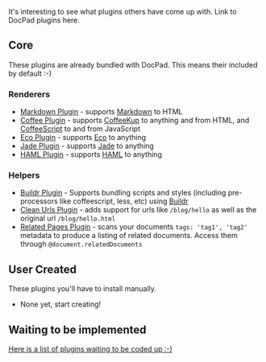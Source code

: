 It's interesting to see what plugins others have come up with. Link to DocPad plugins here.

## Core

These plugins are already bundled with DocPad. This means their included by default :-)

### Renderers

- [Markdown Plugin](https://github.com/balupton/docpad/blob/master/lib/plugins/renderers/markdown.coffee) - supports [Markdown](ttp://daringfireball.net/projects/markdown/basics) to HTML
- [Coffee Plugin](https://github.com/balupton/docpad/blob/master/lib/plugins/renderers/coffee.coffee) - supports [CoffeeKup](http://coffeekup.org/) to anything and from HTML, and [CoffeeScript](http://jashkenas.github.com/coffee-script/) to and from JavaScript
- [Eco Plugin](https://github.com/balupton/docpad/blob/master/lib/plugins/renderers/eco.coffee) - supports [Eco](https://github.com/sstephenson/eco) to anything
- [Jade Plugin](https://github.com/balupton/docpad/blob/master/lib/plugins/renderers/jade.coffee) - supports [Jade](http://jade-lang.com/) to anything
- [HAML Plugin](https://github.com/balupton/docpad/blob/master/lib/plugins/renderers/haml.coffee) - supports [HAML](http://haml-lang.com/) to anything

### Helpers

- [Buildr Plugin](https://github.com/balupton/docpad/blob/master/lib/plugins/helpers/buildr.coffee) - Supports bundling scripts and styles (including pre-processors like coffeescript, less, etc) using [Buildr](https://github.com/balupton/buildr.npm)
- [Clean Urls Plugin](https://github.com/balupton/docpad/blob/master/lib/plugins/helpers/cleanurls.coffee) - adds support for urls like `/blog/hello` as well as the original url `/blog/hello.html`
- [Related Pages Plugin](https://github.com/balupton/docpad/blob/master/lib/plugins/helpers/relations.coffee) - scans your documents `tags: 'tag1', 'tag2'` metadata to produce a listing of related documents. Access them through `@document.relatedDocuments`


## User Created

These plugins you'll have to install manually.

- None yet, start creating!


## Waiting to be implemented

[Here is a list of plugins waiting to be coded up :-)](https://github.com/balupton/docpad/issues?labels=plugin&sort=created&direction=desc&state=open&page=1)